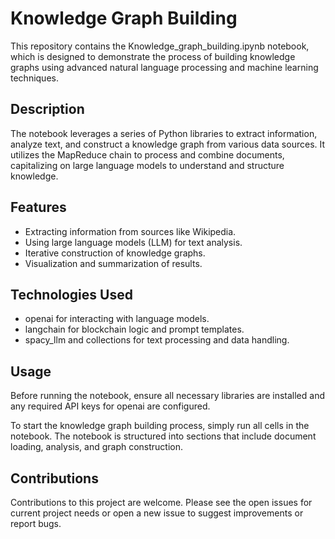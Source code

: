 # Knowledge Graph Building

This repository contains the Knowledge_graph_building.ipynb notebook, which is designed to demonstrate the process of building knowledge graphs using advanced natural language processing and machine learning techniques.

## Description

The notebook leverages a series of Python libraries to extract information, analyze text, and construct a knowledge graph from various data sources. It utilizes the MapReduce chain to process and combine documents, capitalizing on large language models to understand and structure knowledge.

## Features

- Extracting information from sources like Wikipedia.
- Using large language models (LLM) for text analysis.
- Iterative construction of knowledge graphs.
- Visualization and summarization of results.

## Technologies Used

- openai for interacting with language models.
- langchain for blockchain logic and prompt templates.
- spacy_llm and collections for text processing and data handling.

## Usage

Before running the notebook, ensure all necessary libraries are installed and any required API keys for openai are configured.

To start the knowledge graph building process, simply run all cells in the notebook. The notebook is structured into sections that include document loading, analysis, and graph construction.

## Contributions

Contributions to this project are welcome. Please see the open issues for current project needs or open a new issue to suggest improvements or report bugs.